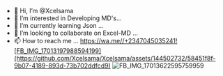 - 👋 Hi, I’m @Xcelsama
- 👀 I’m interested in Developing MD's...
- 🌱 I’m currently learning  Json ...
- 💞️ I’m looking to collaborate on Excel-MD ...
- 📫 How to reach me ...
https://wa.me//+2347045035241![FB_IMG_17013197988594199](https://github.com/Xcelsama/Xcelsama/assets/144502732/58451f8f-9b07-4189-893d-73b702ddfcd9)
![FB_IMG_17013622595759959](https://github.com/Xcelsama/Xcelsama/assets/144502732/36e8015b-b767-40c2-99d5-6db54cbf8612)

<!---
Xcelsama/Xcelsama is a ✨ special ✨ repository because its `README.md` (this file) appears on your GitHub profile.
You can click the Preview link to take a look at your changes.
--->
